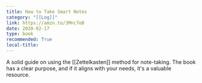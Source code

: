 ```yaml
---
title: How to Take Smart Notes
category: "[[Log]]"
link: https://amzn.to/3Mnc7oB
date: 2020-02-17
type: book
recommended: True
local-title: 
---
```

A solid guide on using the [[Zettelkasten]] method for note-taking. The book has a clear purpose, and if it aligns with your needs, it's a valuable resource.